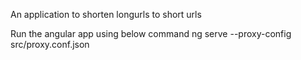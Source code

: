 An application to shorten longurls to short urls

Run the angular app using below command
ng serve --proxy-config src/proxy.conf.json

